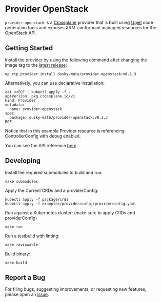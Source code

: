 # Provider OpenStack

`provider-openstack` is a [Crossplane](https://crossplane.io/) provider that
is built using [Upjet](https://github.com/upbound/upjet) code
generation tools and exposes XRM-conformant managed resources for the
OpenStack API.

## Getting Started

Install the provider by using the following command after changing the image tag
to the [latest release](https://marketplace.upbound.io/providers/dusky-mate/provider-openstack):
```
up ctp provider install dusky-mate/provider-openstack:v0.1.3
```

Alternatively, you can use declarative installation:
```
cat <<EOF | kubectl apply -f -
apiVersion: pkg.crossplane.io/v1
kind: Provider
metadata:
  name: provider-openstack
spec:
  package: dusky-mate/provider-openstack:v0.1.3
EOF
```

Notice that in this example Provider resource is referencing ControllerConfig with debug enabled.

You can see the API reference [here](https://doc.crds.dev/github.com/dusky-mate/provider-openstack).

## Developing

Install the required submodules to build and run:
```console
make submodules
```

Apply the Current CRDs and a providerConfig:
```console
kubectl apply -f package/crds
kubectl apply -f examples/providerconfig/providerconfig.yaml
```

Run against a Kubernetes cluster: (make sure to apply CRDs and providerConfig)
```console
make run
```

Run a testbuild with linting:
```console
make reviewable
```

Build binary:
```console
make build
```

## Report a Bug

For filing bugs, suggesting improvements, or requesting new features, please
open an [issue](https://github.com/crossplane-contrib/provider-openstack/issues).
